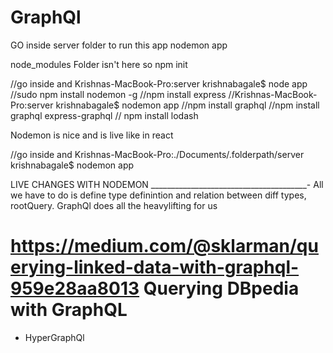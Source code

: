 # GraphQl
GO inside server folder to run this app
nodemon app


node_modules Folder isn't here
so npm init

//go inside and  Krishnas-MacBook-Pro:server krishnabagale$ node app
//sudo npm install nodemon -g
//npm install express
//Krishnas-MacBook-Pro:server krishnabagale$ nodemon app
//npm install graphql
//npm install graphql express-graphql
// npm install lodash

Nodemon is nice and is live like in react

//go inside and  Krishnas-MacBook-Pro:./Documents/.folderpath/server krishnabagale$ nodemon app

LIVE CHANGES WITH NODEMON
_______________________________________-
All we have to do is define type definintion and relation between diff types, rootQuery.
GraphQl does all the heavylifting for us


# https://medium.com/@sklarman/querying-linked-data-with-graphql-959e28aa8013 Querying DBpedia with GraphQL
 + HyperGraphQl
